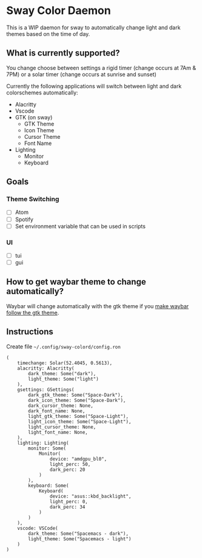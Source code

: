 # Sway Color Daemon

This is a WIP daemon for sway to automatically change light and dark themes based on the time of day.

## What is currently supported?

You change choose between settings a rigid timer (change occurs at 7Am & 7PM) or a solar timer (change occurs at sunrise and sunset)

Currently the following applications will switch between light and dark colorschemes automatically:

* Alacritty
* Vscode
* GTK (on sway)
  * GTK Theme
  * Icon Theme
  * Cursor Theme
  * Font Name
* Lighting
  * Monitor
  * Keyboard


## Goals

### Theme Switching

- [ ] Atom
- [ ] Spotify
- [ ] Set environment variable that can be used in scripts

### UI

- [ ] tui
- [ ] gui

## How to get waybar theme to change automatically?

Waybar will change automatically with the gtk theme if you [make waybar follow the gtk theme](https://github.com/Alexays/Waybar/wiki/Styling#making-waybar-follow-the-gtk-theme).

## Instructions

Create file `~/.config/sway-colord/config.ron`

```ron
(
    timechange: Solar(52.4045, 0.5613),
    alacritty: Alacritty(
        dark_theme: Some("dark"),
        light_theme: Some("light")
    ),
    gsettings: GSettings(
        dark_gtk_theme: Some("Space-Dark"),
        dark_icon_theme: Some("Space-Dark"),
        dark_cursor_theme: None,
        dark_font_name: None,
        light_gtk_theme: Some("Space-Light"),
        light_icon_theme: Some("Space-Light"),
        light_cursor_theme: None,
        light_font_name: None,
    ),
    lighting: Lighting(
        monitor: Some(
            Monitor(
                device: "amdgpu_bl0",
                light_perc: 50,
                dark_perc: 20
            )
        ),
        keyboard: Some(
            Keyboard(
                device: "asus::kbd_backlight",
                light_perc: 0,
                dark_perc: 34
            )
        )
    ),
    vscode: VSCode(
        dark_theme: Some("Spacemacs - dark"),
        light_theme: Some("Spacemacs - light")
    )
)
```
